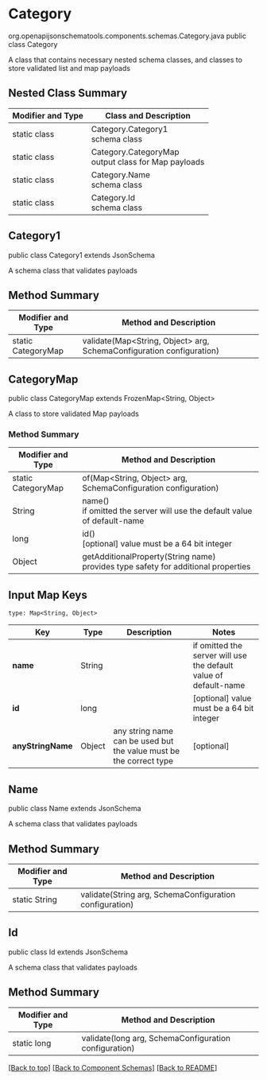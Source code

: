 # Category
org.openapijsonschematools.components.schemas.Category.java
public class Category

A class that contains necessary nested schema classes, and classes to store validated list and map payloads

## Nested Class Summary
| Modifier and Type | Class and Description |
| ----------------- | ---------------------- |
| static class | Category.Category1<br> schema class |
| static class | Category.CategoryMap<br> output class for Map payloads |
| static class | Category.Name<br> schema class |
| static class | Category.Id<br> schema class |

## Category1
public class Category1
extends JsonSchema

A schema class that validates payloads

## Method Summary
| Modifier and Type | Method and Description |
| ----------------- | ---------------------- |
| static CategoryMap | validate(Map<String, Object> arg, SchemaConfiguration configuration) |

## CategoryMap
public class CategoryMap
extends FrozenMap<String, Object>

A class to store validated Map payloads

### Method Summary
| Modifier and Type | Method and Description |
| ----------------- | ---------------------- |
| static CategoryMap | of(Map<String, Object> arg, SchemaConfiguration configuration) |
| String | name()<br> if omitted the server will use the default value of default-name |
| long | id()<br>[optional] value must be a 64 bit integer |
| Object | getAdditionalProperty(String name)<br>provides type safety for additional properties |

## Input Map Keys
```
type: Map<String, Object>
```
Key | Type |  Description | Notes
------------ | ------------- | ------------- | -------------
**name** | String |  | if omitted the server will use the default value of default-name
**id** | long |  | [optional] value must be a 64 bit integer
**anyStringName** | Object | any string name can be used but the value must be the correct type | [optional]

## Name
public class Name
extends JsonSchema

A schema class that validates payloads

## Method Summary
| Modifier and Type | Method and Description |
| ----------------- | ---------------------- |
| static String | validate(String arg, SchemaConfiguration configuration) |

## Id
public class Id
extends JsonSchema

A schema class that validates payloads

## Method Summary
| Modifier and Type | Method and Description |
| ----------------- | ---------------------- |
| static long | validate(long arg, SchemaConfiguration configuration) |

[[Back to top]](#top) [[Back to Component Schemas]](../../../README.md#Component-Schemas) [[Back to README]](../../../README.md)
